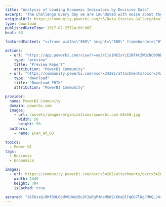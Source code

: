 ```yaml
---
title: "Analysis of Leading Economic Indicators by Decisive Data"
excerpt: "The Challenge Every day we are inundated with noise about the health of the economy. Take for instance the following headline, “Consumer Sentiment"
originalUrl: https://community.powerbi.com/t5/Data-Stories-Gallery/Analysis-of-Leading-Economic-Indicators-by-Decisive-Data/m-p/218886
type: download
publishedDateTime: 2017-07-25T14:00:00Z
heat: 63

featuredContent: "<iframe width=\"800\" height=\"500\" frameborder=\"0\" src=\"https://app.powerbi.com/view?r=eyJrIjoiMGIxYjE2NTAtZWQzNC00NDRmLWI1M2QtMTYxOGU0MGRjNGNhIiwidCI6IjdlY2M4YWEwLTgzMGUtNGQ4Ni1hZjc4LTgzYTNkY2MyNjIzOCIsImMiOjZ9\"></iframe>"

actions:
  - url: "https://app.powerbi.com/view?r=eyJrIjoiMGIxYjE2NTAtZWQzNC00NDRmLWI1M2QtMTYxOGU0MGRjNGNhIiwidCI6IjdlY2M4YWEwLTgzMGUtNGQ4Ni1hZjc4LTgzYTNkY2MyNjIzOCIsImMiOjZ9"
    type: "preview"
    title: "Preview Report"
    attribution: "PowerBI Community"
  - url: "https://community.powerbi.com/oxcrx34285/attachments/oxcrx34285/DataStoriesGallery/977/2/FRED%20Economic%20Scorecard.pbix"
    type: "download"
    title: "Download PBIX"
    attribution: "PowerBI Community"

provider:
  name: PowerBI Community
  domain: powerbi.com
  images:
    - url: /assets/images/organizations/powerbi.com-50x50.jpg
      width: 50
      height: 50
  authors:
    - name: Evan_at_DD

topics:
  - Power BI
tags:
  - Business
  - Economics

images:
  - url: https://community.powerbi.com/oxcrx34285/attachments/oxcrx34285/DataStoriesGallery/977/1/Thumbnail.PNG
    width: 1449
    height: 794
    isCached: true

secured: "9i5OszQ/8hfODL0odV6UWu1BL0F2wRgPJdaMkWZ/KKaQlFqGG7lKgCMhQLJ4re0kXRpb+ELUTclWkV7IuVzarnDUtWh06PXtt0MfD4mCUubg28i9emHpkMWLyIn3aAo0cG9KhmMpA/sU8ZFcsesHyxU9vHLDmpyIRSZqBK3HaXFQc2ZHscKOXgMz81OQsMe0LOATiYEucNkjA6kWeQnqZkthZsdpT4dEWJdaCcAwso2PzYx9I1NHG1w2vFCBHElvLV+h52zm3ofEKBcPpmD2urwS+6uES5i+8L5Y8GbbYucOXaiFFeAfw0+/Zopl96usLe4ptArjW1/FwUm3KcYbGrh77ycb+DBjzesmfByT6GbdTLoVxNj11O/73Ij5IMhaj0eeAcIJBuuBKEW09Vepn9GKxFp1FVGtwWBE7Ar7NUibnAEHd9hIPFqAwa53B0tm;3r0EFkUSGhFODtrqAiiPKg=="
---
```


